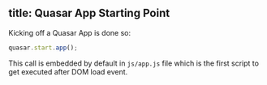 title: Quasar App Starting Point
---
Kicking off a Quasar App is done so:
``` js
quasar.start.app();
```

This call is embedded by default in `js/app.js` file which is the first script to get executed after DOM load event.
